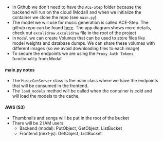 - In Github we don't need to have the `ACE-Step` folder because the backend will run on the cloud (Modal) and when we initialize the container we clone the repo (see `main.py`)
- The model we will use for music generation is called ACE-Step. The github repo can be found [here](https://github.com/ace-step/ACE-Step). The app diagram shows more details, check out `excalidraw.excalidraw` file in the root of the project
- In `Modal` we can create Volumes that can be used to store files like model weights and database dumps. We can share these volumes with different images (so we avoid downloading files to each image)
- To secure the endpoints we are using the `Proxy Auth Tokens` functionality from Modal

#### main.py notes

- The `MusicGenServer` class is the main class where we have the endpoints that will be consumed in the frontend.
- The `load_models` method will be called when the container is cold and will load the models to the cache.

#### AWS (S3)

- Thumbnails and songs will be put in the root of the bucket
- There will be 2 IAM users:
  - Backend (modal): PutObject, GetObject, ListBucket
  - Frontend (next-js): GetObject, ListBucket
